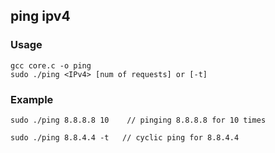 ## ping ipv4

### Usage 

```
gcc core.c -o ping
sudo ./ping <IPv4> [num of requests] or [-t]
```
### Example

```
sudo ./ping 8.8.8.8 10    // pinging 8.8.8.8 for 10 times
```

```
sudo ./ping 8.8.4.4 -t   // cyclic ping for 8.8.4.4 
```

